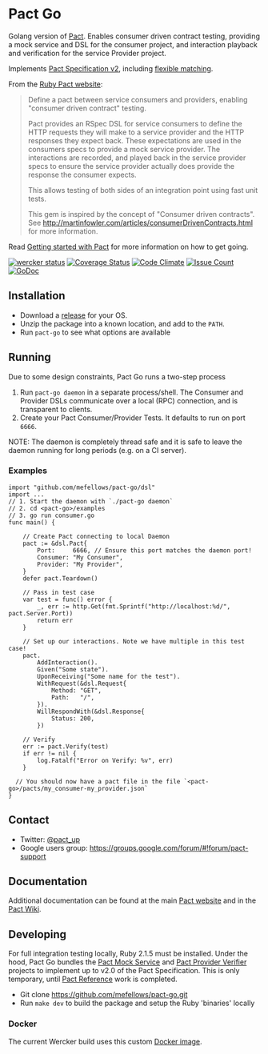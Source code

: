 # Pact Go

Golang version of [Pact](http://pact.io). Enables consumer driven contract testing, providing a mock service and
DSL for the consumer project, and interaction playback and verification for the service Provider project.

Implements [Pact Specification v2](https://github.com/pact-foundation/pact-specification/tree/version-2),
including [flexible matching](http://docs.pact.io/documentation/matching.html).

From the [Ruby Pact website](https://github.com/realestate-com-au/pact):

> Define a pact between service consumers and providers, enabling "consumer driven contract" testing.
>
>Pact provides an RSpec DSL for service consumers to define the HTTP requests they will make to a service provider and the HTTP responses they expect back.
>These expectations are used in the consumers specs to provide a mock service provider. The interactions are recorded, and played back in the service provider
>specs to ensure the service provider actually does provide the response the consumer expects.
>
>This allows testing of both sides of an integration point using fast unit tests.
>
>This gem is inspired by the concept of "Consumer driven contracts". See http://martinfowler.com/articles/consumerDrivenContracts.html for more information.


Read [Getting started with Pact](http://dius.com.au/2016/02/03/microservices-pact/) for more information on
how to get going.


[![wercker status](https://app.wercker.com/status/273436f3ec1ec8e6ea348b81e93aeea1/s/master "wercker status")](https://app.wercker.com/project/bykey/273436f3ec1ec8e6ea348b81e93aeea1)
[![Coverage Status](https://coveralls.io/repos/github/mefellows/pact-go/badge.svg?branch=master)](https://coveralls.io/github/mefellows/pact-go?branch=master)
[![Code Climate](https://codeclimate.com/github/mefellows/pact-go/badges/gpa.svg)](https://codeclimate.com/github/mefellows/pact-go)
[![Issue Count](https://codeclimate.com/github/mefellows/pact-go/badges/issue_count.svg)](https://codeclimate.com/github/mefellows/pact-go)
[![GoDoc](https://godoc.org/github.com/mefellows/pact-go?status.svg)](https://godoc.org/github.com/mefellows/pact-go)

## Installation

* Download a [release](https://github.com/mefellows/pact-go/releases) for your OS.
* Unzip the package into a known location, and add to the `PATH`.
* Run `pact-go` to see what options are available

## Running

Due to some design constraints, Pact Go runs a two-step process

1. Run `pact-go daemon` in a separate process/shell. The Consumer and Provider
DSLs communicate over a local (RPC) connection, and is transparent to clients.
1. Create your Pact Consumer/Provider Tests. It defaults to run on port `6666`.

NOTE: The daemon is completely thread safe and it is safe to leave the daemon
running for long periods (e.g. on a CI server).

### Examples

```golang
import "github.com/mefellows/pact-go/dsl"
import ...
// 1. Start the daemon with `./pact-go daemon`
// 2. cd <pact-go>/examples
// 3. go run consumer.go
func main() {

	// Create Pact connecting to local Daemon
	pact := &dsl.Pact{
		Port:     6666, // Ensure this port matches the daemon port!
		Consumer: "My Consumer",
		Provider: "My Provider",
	}
	defer pact.Teardown()

	// Pass in test case
	var test = func() error {
		_, err := http.Get(fmt.Sprintf("http://localhost:%d/", pact.Server.Port))
		return err
	}

	// Set up our interactions. Note we have multiple in this test case!
	pact.
		AddInteraction().
		Given("Some state").
		UponReceiving("Some name for the test").
		WithRequest(&dsl.Request{
			Method: "GET",
			Path:   "/",
		}).
		WillRespondWith(&dsl.Response{
			Status: 200,
		})

	// Verify
	err := pact.Verify(test)
	if err != nil {
		log.Fatalf("Error on Verify: %v", err)
	}

  // You should now have a pact file in the file `<pact-go>/pacts/my_consumer-my_provider.json`
}
```

## Contact

* Twitter: [@pact_up](https://twitter.com/pact_up)
* Google users group: https://groups.google.com/forum/#!forum/pact-support

## Documentation

Additional documentation can be found at the main [Pact website](http://pact.io) and in the [Pact Wiki](https://github.com/realestate-com-au/pact/wiki).

## Developing

For full integration testing locally, Ruby 2.1.5 must be installed. Under the hood, Pact Go bundles the [Pact Mock Service]() and [Pact Provider Verifier]() projects to implement up to v2.0 of the Pact Specification. This is only temporary, until [Pact Reference](https://github.com/pact-foundation/pact-reference/) work is completed.

* Git clone https://github.com/mefellows/pact-go.git
* Run `make dev` to build the package and setup the Ruby 'binaries' locally

### Docker

The current Wercker build uses this custom [Docker image](https://github.com/mefellows/pact-go-docker-build).
